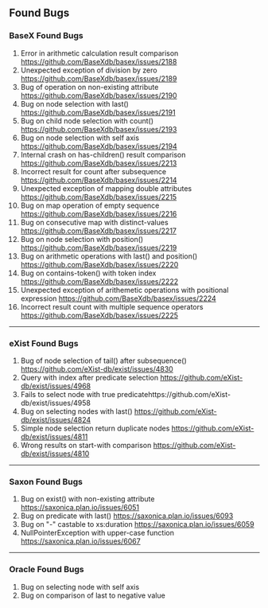 ## Found Bugs

### BaseX Found Bugs

1. Error in arithmetic calculation result comparison https://github.com/BaseXdb/basex/issues/2188
2. Unexpected exception of division by zero https://github.com/BaseXdb/basex/issues/2189
3. Bug of operation on non-existing attribute https://github.com/BaseXdb/basex/issues/2190
4. Bug on node selection with last() https://github.com/BaseXdb/basex/issues/2191
5. Bug on child node selection with count() https://github.com/BaseXdb/basex/issues/2193
6. Bug on node selection with self axis https://github.com/BaseXdb/basex/issues/2194
7. Internal crash on has-children() result comparison https://github.com/BaseXdb/basex/issues/2213
8. Incorrect result for count after subsequence https://github.com/BaseXdb/basex/issues/2214
9. Unexpected exception of mapping double attributes https://github.com/BaseXdb/basex/issues/2215
10. Bug on map operation of empty sequence https://github.com/BaseXdb/basex/issues/2216
11. Bug on consecutive map with distinct-values https://github.com/BaseXdb/basex/issues/2217
12. Bug on node selection with position() https://github.com/BaseXdb/basex/issues/2219
13. Bug on arithmetic operations with last() and position() https://github.com/BaseXdb/basex/issues/2220
14. Bug on contains-token() with token index https://github.com/BaseXdb/basex/issues/2222
15. Unexpected exception of arithemetic operations with positional expression https://github.com/BaseXdb/basex/issues/2224
16. Incorrect result count with multiple sequence operators https://github.com/BaseXdb/basex/issues/2225

_______

### eXist Found Bugs

1. Bug of node selection of tail() after subsequence() https://github.com/eXist-db/exist/issues/4830
2. Query with index after predicate selection https://github.com/eXist-db/exist/issues/4968
3. Fails to select node with true predicatehttps://github.com/eXist-db/exist/issues/4958
4. Bug on selecting nodes with last() https://github.com/eXist-db/exist/issues/4824
5. Simple node selection return duplicate nodes https://github.com/eXist-db/exist/issues/4811
6. Wrong results on start-with comparison https://github.com/eXist-db/exist/issues/4810

____

### Saxon Found Bugs

1. Bug on exist() with non-existing attribute https://saxonica.plan.io/issues/6051
2. Bug on predicate with last() https://saxonica.plan.io/issues/6093
3. Bug on "-" castable to xs:duration  https://saxonica.plan.io/issues/6059
4. NullPointerException with upper-case function  https://saxonica.plan.io/issues/6067

___

### Oracle Found Bugs

1. Bug on selecting node with self axis
2. Bug on comparison of last to negative value

 